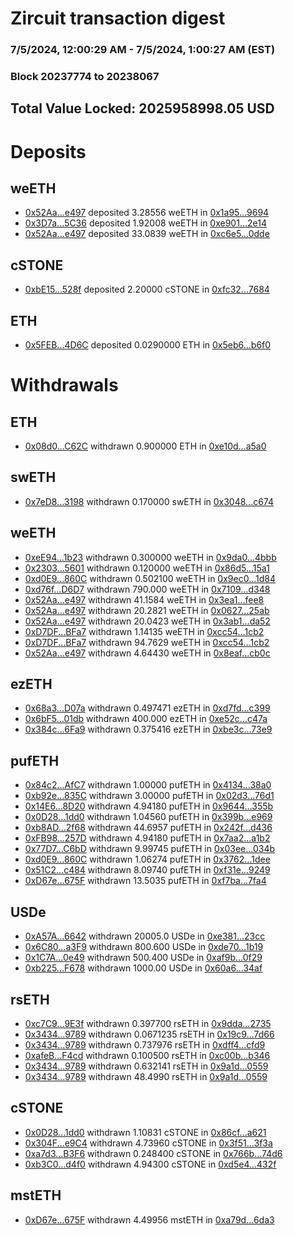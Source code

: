 # Zircuit transaction digest
### 7/5/2024, 12:00:29 AM - 7/5/2024, 1:00:27 AM (EST)
### Block 20237774 to 20238067

## Total Value Locked: 2025958998.05 USD

# Deposits
## weETH
- [0x52Aa...e497](https://etherscan.io/address/0x52Aa899454998Be5b000Ad077a46Bbe360F4e497) deposited 3.28556 weETH in [0x1a95...9694](https://etherscan.io/tx/0x52Aa899454998Be5b000Ad077a46Bbe360F4e497)
- [0x3D7a...5C36](https://etherscan.io/address/0x3D7a23552dfdDC40B5872cBD148F4F1b4f055C36) deposited 1.92008 weETH in [0xe901...2e14](https://etherscan.io/tx/0x3D7a23552dfdDC40B5872cBD148F4F1b4f055C36)
- [0x52Aa...e497](https://etherscan.io/address/0x52Aa899454998Be5b000Ad077a46Bbe360F4e497) deposited 33.0839 weETH in [0xc6e5...0dde](https://etherscan.io/tx/0x52Aa899454998Be5b000Ad077a46Bbe360F4e497)
## cSTONE
- [0xbE15...528f](https://etherscan.io/address/0xbE150A8769Af1Ee12c15080b8440E0E461dF528f) deposited 2.20000 cSTONE in [0xfc32...7684](https://etherscan.io/tx/0xbE150A8769Af1Ee12c15080b8440E0E461dF528f)
## ETH
- [0x5FEB...4D6C](https://etherscan.io/address/0x5FEB99950fB969ab95FF9e0D587751FA70eB4D6C) deposited 0.0290000 ETH in [0x5eb6...b6f0](https://etherscan.io/tx/0x5FEB99950fB969ab95FF9e0D587751FA70eB4D6C)
# Withdrawals
## ETH
- [0x08d0...C62C](https://etherscan.io/address/0x08d08d632fC4Bf359ab522F9Df07e0a093aeC62C) withdrawn 0.900000 ETH in [0xe10d...a5a0](https://etherscan.io/tx/0x08d08d632fC4Bf359ab522F9Df07e0a093aeC62C)
## swETH
- [0x7eD8...3198](https://etherscan.io/address/0x7eD850Aa11301c8e1DeD0153fE70ADf9293A3198) withdrawn 0.170000 swETH in [0x3048...c674](https://etherscan.io/tx/0x7eD850Aa11301c8e1DeD0153fE70ADf9293A3198)
## weETH
- [0xeE94...1b23](https://etherscan.io/address/0xeE947D8A51F57cF27Ae7e9F95D58469112b81b23) withdrawn 0.300000 weETH in [0x9da0...4bbb](https://etherscan.io/tx/0xeE947D8A51F57cF27Ae7e9F95D58469112b81b23)
- [0x2303...5601](https://etherscan.io/address/0x23038E46b92F31A90F666C85f95A01605D6C5601) withdrawn 0.120000 weETH in [0x86d5...15a1](https://etherscan.io/tx/0x23038E46b92F31A90F666C85f95A01605D6C5601)
- [0xd0E9...860C](https://etherscan.io/address/0xd0E912aE5099b3a1038e95D97b9E2C282a65860C) withdrawn 0.502100 weETH in [0x9ec0...1d84](https://etherscan.io/tx/0xd0E912aE5099b3a1038e95D97b9E2C282a65860C)
- [0xd76f...D6D7](https://etherscan.io/address/0xd76f1c2764a5F22548713cde767b5B752170D6D7) withdrawn 790.000 weETH in [0x7109...d348](https://etherscan.io/tx/0xd76f1c2764a5F22548713cde767b5B752170D6D7)
- [0x52Aa...e497](https://etherscan.io/address/0x52Aa899454998Be5b000Ad077a46Bbe360F4e497) withdrawn 41.1584 weETH in [0x3ea1...fee8](https://etherscan.io/tx/0x52Aa899454998Be5b000Ad077a46Bbe360F4e497)
- [0x52Aa...e497](https://etherscan.io/address/0x52Aa899454998Be5b000Ad077a46Bbe360F4e497) withdrawn 20.2821 weETH in [0x0627...25ab](https://etherscan.io/tx/0x52Aa899454998Be5b000Ad077a46Bbe360F4e497)
- [0x52Aa...e497](https://etherscan.io/address/0x52Aa899454998Be5b000Ad077a46Bbe360F4e497) withdrawn 20.0423 weETH in [0x3ab1...da52](https://etherscan.io/tx/0x52Aa899454998Be5b000Ad077a46Bbe360F4e497)
- [0xD7DF...BFa7](https://etherscan.io/address/0xD7DF7E085214743530afF339aFC420c7c720BFa7) withdrawn 1.14135 weETH in [0xcc54...1cb2](https://etherscan.io/tx/0xD7DF7E085214743530afF339aFC420c7c720BFa7)
- [0xD7DF...BFa7](https://etherscan.io/address/0xD7DF7E085214743530afF339aFC420c7c720BFa7) withdrawn 94.7629 weETH in [0xcc54...1cb2](https://etherscan.io/tx/0xD7DF7E085214743530afF339aFC420c7c720BFa7)
- [0x52Aa...e497](https://etherscan.io/address/0x52Aa899454998Be5b000Ad077a46Bbe360F4e497) withdrawn 4.64430 weETH in [0x8eaf...cb0c](https://etherscan.io/tx/0x52Aa899454998Be5b000Ad077a46Bbe360F4e497)
## ezETH
- [0x68a3...D07a](https://etherscan.io/address/0x68a3f8Dd21E4245eA3FE11cFD07a1f8d01E8D07a) withdrawn 0.497471 ezETH in [0xd7fd...c399](https://etherscan.io/tx/0x68a3f8Dd21E4245eA3FE11cFD07a1f8d01E8D07a)
- [0x6bF5...01db](https://etherscan.io/address/0x6bF52B769ac1697E8046568dd9af25a0833301db) withdrawn 400.000 ezETH in [0xe52c...c47a](https://etherscan.io/tx/0x6bF52B769ac1697E8046568dd9af25a0833301db)
- [0x384c...6Fa9](https://etherscan.io/address/0x384cD2914365a63f88626A8EFd9af69368796Fa9) withdrawn 0.375416 ezETH in [0xbe3c...73e9](https://etherscan.io/tx/0x384cD2914365a63f88626A8EFd9af69368796Fa9)
## pufETH
- [0x84c2...AfC7](https://etherscan.io/address/0x84c2fA2213267163b515A046a343eEb5B99cAfC7) withdrawn 1.00000 pufETH in [0x4134...38a0](https://etherscan.io/tx/0x84c2fA2213267163b515A046a343eEb5B99cAfC7)
- [0xb92e...835C](https://etherscan.io/address/0xb92eEcE3F39EA2a82aC4741ff28548503ebf835C) withdrawn 3.00000 pufETH in [0x02d3...76d1](https://etherscan.io/tx/0xb92eEcE3F39EA2a82aC4741ff28548503ebf835C)
- [0x14E6...8D20](https://etherscan.io/address/0x14E63b43bb2a4748BDfb7F531a0BC2B56E318D20) withdrawn 4.94180 pufETH in [0x9644...355b](https://etherscan.io/tx/0x14E63b43bb2a4748BDfb7F531a0BC2B56E318D20)
- [0x0D28...1dd0](https://etherscan.io/address/0x0D280E4b6511E626b4C3e557de9F35E8B0e61dd0) withdrawn 1.04560 pufETH in [0x399b...e969](https://etherscan.io/tx/0x0D280E4b6511E626b4C3e557de9F35E8B0e61dd0)
- [0xb8AD...2f68](https://etherscan.io/address/0xb8AD486ACaA7dbC85ff89784E23702Fa26E52f68) withdrawn 44.6957 pufETH in [0x242f...d436](https://etherscan.io/tx/0xb8AD486ACaA7dbC85ff89784E23702Fa26E52f68)
- [0xFB98...257D](https://etherscan.io/address/0xFB9863D15D8018255Fa65a7ae7218b426446257D) withdrawn 4.94180 pufETH in [0x7aa2...a1b2](https://etherscan.io/tx/0xFB9863D15D8018255Fa65a7ae7218b426446257D)
- [0x77D7...C6bD](https://etherscan.io/address/0x77D7986bFA74c1877E0B6Aa4eA423E1DE5cbC6bD) withdrawn 9.99745 pufETH in [0x03ee...034b](https://etherscan.io/tx/0x77D7986bFA74c1877E0B6Aa4eA423E1DE5cbC6bD)
- [0xd0E9...860C](https://etherscan.io/address/0xd0E912aE5099b3a1038e95D97b9E2C282a65860C) withdrawn 1.06274 pufETH in [0x3762...1dee](https://etherscan.io/tx/0xd0E912aE5099b3a1038e95D97b9E2C282a65860C)
- [0x51C2...c484](https://etherscan.io/address/0x51C2b8603839C81c8db1Ff0588e14F8b2B41c484) withdrawn 8.09740 pufETH in [0xf31e...9249](https://etherscan.io/tx/0x51C2b8603839C81c8db1Ff0588e14F8b2B41c484)
- [0xD67e...675F](https://etherscan.io/address/0xD67e8Bcb696E12c9A6E338AA7A297A073A61675F) withdrawn 13.5035 pufETH in [0xf7ba...7fa4](https://etherscan.io/tx/0xD67e8Bcb696E12c9A6E338AA7A297A073A61675F)
## USDe
- [0xA57A...6642](https://etherscan.io/address/0xA57Ab53fE06E3Dacc2bA3619838FD3A137ED6642) withdrawn 20005.0 USDe in [0xe381...23cc](https://etherscan.io/tx/0xA57Ab53fE06E3Dacc2bA3619838FD3A137ED6642)
- [0x6C80...a3F9](https://etherscan.io/address/0x6C802B2E918050D28de3D05E636cB1C3ffb7a3F9) withdrawn 800.600 USDe in [0xde70...1b19](https://etherscan.io/tx/0x6C802B2E918050D28de3D05E636cB1C3ffb7a3F9)
- [0x1C7A...0e49](https://etherscan.io/address/0x1C7A7680a24a054330c60615511A422262510e49) withdrawn 500.400 USDe in [0xaf9b...0f29](https://etherscan.io/tx/0x1C7A7680a24a054330c60615511A422262510e49)
- [0xb225...F678](https://etherscan.io/address/0xb2257630D281a99C961559ff183816865806F678) withdrawn 1000.00 USDe in [0x60a6...34af](https://etherscan.io/tx/0xb2257630D281a99C961559ff183816865806F678)
## rsETH
- [0xc7C9...9E3f](https://etherscan.io/address/0xc7C931114657499B04d64790052FfA08D8BD9E3f) withdrawn 0.397700 rsETH in [0x9dda...2735](https://etherscan.io/tx/0xc7C931114657499B04d64790052FfA08D8BD9E3f)
- [0x3434...9789](https://etherscan.io/address/0x34349c5569e7B846c3558961552D2202760A9789) withdrawn 0.0671235 rsETH in [0x19c9...7d66](https://etherscan.io/tx/0x34349c5569e7B846c3558961552D2202760A9789)
- [0x3434...9789](https://etherscan.io/address/0x34349c5569e7B846c3558961552D2202760A9789) withdrawn 0.737976 rsETH in [0xdff4...cfd9](https://etherscan.io/tx/0x34349c5569e7B846c3558961552D2202760A9789)
- [0xafeB...F4cd](https://etherscan.io/address/0xafeB473A1bE6f28425531A0c2E1a7bC77F59F4cd) withdrawn 0.100500 rsETH in [0xc00b...b346](https://etherscan.io/tx/0xafeB473A1bE6f28425531A0c2E1a7bC77F59F4cd)
- [0x3434...9789](https://etherscan.io/address/0x34349c5569e7B846c3558961552D2202760A9789) withdrawn 0.632141 rsETH in [0x9a1d...0559](https://etherscan.io/tx/0x34349c5569e7B846c3558961552D2202760A9789)
- [0x3434...9789](https://etherscan.io/address/0x34349c5569e7B846c3558961552D2202760A9789) withdrawn 48.4990 rsETH in [0x9a1d...0559](https://etherscan.io/tx/0x34349c5569e7B846c3558961552D2202760A9789)
## cSTONE
- [0x0D28...1dd0](https://etherscan.io/address/0x0D280E4b6511E626b4C3e557de9F35E8B0e61dd0) withdrawn 1.10831 cSTONE in [0x86cf...a621](https://etherscan.io/tx/0x0D280E4b6511E626b4C3e557de9F35E8B0e61dd0)
- [0x304F...e9C4](https://etherscan.io/address/0x304Fab728F47c37f036DC2623Ecc631EdcCFe9C4) withdrawn 4.73960 cSTONE in [0x3f51...3f3a](https://etherscan.io/tx/0x304Fab728F47c37f036DC2623Ecc631EdcCFe9C4)
- [0xa7d3...B3F6](https://etherscan.io/address/0xa7d3683e83E4ac4d5376b3Cc5A677b665cc0B3F6) withdrawn 0.248400 cSTONE in [0x766b...74d6](https://etherscan.io/tx/0xa7d3683e83E4ac4d5376b3Cc5A677b665cc0B3F6)
- [0xb3C0...d4f0](https://etherscan.io/address/0xb3C0a00738f42EcA68796575D97bce532f58d4f0) withdrawn 4.94300 cSTONE in [0xd5e4...432f](https://etherscan.io/tx/0xb3C0a00738f42EcA68796575D97bce532f58d4f0)
## mstETH
- [0xD67e...675F](https://etherscan.io/address/0xD67e8Bcb696E12c9A6E338AA7A297A073A61675F) withdrawn 4.49956 mstETH in [0xa79d...6da3](https://etherscan.io/tx/0xD67e8Bcb696E12c9A6E338AA7A297A073A61675F)
